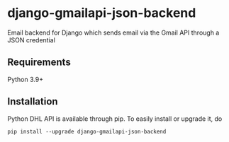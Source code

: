 # django-gmailapi-json-backend
Email backend for Django which sends email via the Gmail API through a JSON credential

## Requirements
Python 3.9+

## Installation
Python DHL API is available through pip. To easily install or upgrade it, do
```
pip install --upgrade django-gmailapi-json-backend
```